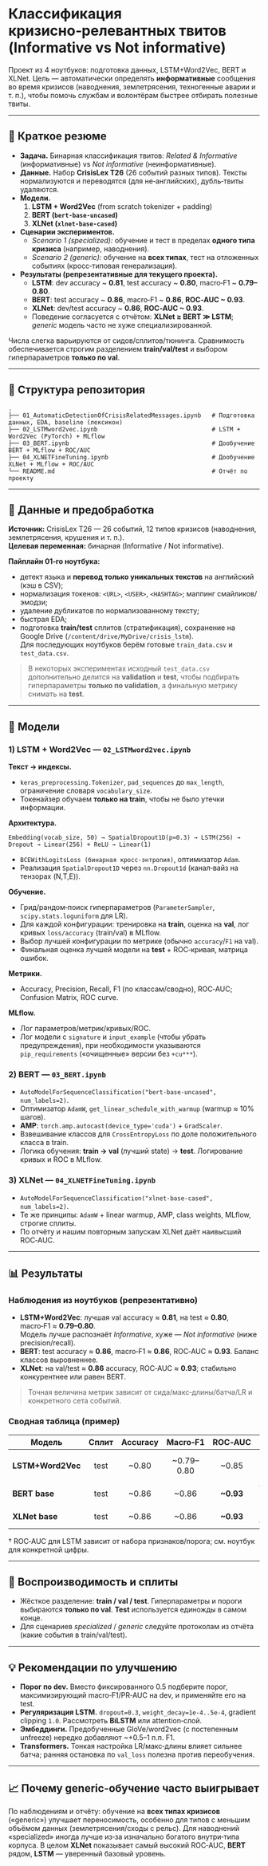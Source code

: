 # Классификация кризисно‑релевантных твитов (Informative vs Not informative)

Проект из 4 ноутбуков: подготовка данных, LSTM+Word2Vec, BERT и XLNet. Цель — автоматически определять **информативные** сообщения во время кризисов (наводнения, землетрясения, техногенные аварии и т. п.), чтобы помочь службам и волонтёрам быстрее отбирать полезные твиты.

---

## 🧭 Краткое резюме

- **Задача.** Бинарная классификация твитов: *Related & Informative* (информативные) vs *Not informative* (неинформативные).
- **Данные.** Набор **CrisisLex T26** (26 событий разных типов). Тексты нормализуются и переводятся (для не‑английских), дубль‑твиты удаляются.
- **Модели.**
  1) **LSTM + Word2Vec** (from scratch tokenizer + padding)
  2) **BERT (`bert-base-uncased`)**
  3) **XLNet (`xlnet-base-cased`)**
- **Сценарии экспериментов.**
  - *Scenario 1 (specialized):* обучение и тест в пределах **одного типа кризиса** (например, наводнения).
  - *Scenario 2 (generic):* обучение на **всех типах**, тест на отложенных событиях (кросс‑типовая генерализация).
- **Результаты (репрезентативные для текущего проекта).**
  - **LSTM**: dev accuracy ~ **0.81**, test accuracy ~ **0.80**, macro‑F1 ~ **0.79–0.80**.
  - **BERT**: test accuracy ~ **0.86**, macro‑F1 ~ **0.86**, **ROC‑AUC ~ 0.93**.
  - **XLNet**: dev/test accuracy ~ **0.86**, **ROC‑AUC ~ 0.93**.
  - Поведение согласуется с отчётом: **XLNet ≥ BERT ≫ LSTM**; *generic* модель часто не хуже специализированной.

Числа слегка варьируются от сидов/сплитов/тюнинга. Сравнимость обеспечивается строгим разделением **train/val/test** и выбором гиперпараметров **только по val**.

---

## 📁 Структура репозитория

```
.
├── 01_AutomaticDetectionOfCrisisRelatedMessages.ipynb   # Подготовка данных, EDA, baseline (лексикон)
├── 02_LSTMword2vec.ipynb                                # LSTM + Word2Vec (PyTorch) + MLflow
├── 03_BERT.ipynb                                        # Дообучение BERT + MLflow + ROC/AUC
├── 04_XLNETFineTuning.ipynb                             # Дообучение XLNet + MLflow + ROC/AUC
└── README.md                                            # Отчёт по проекту
```

---

## 🧪 Данные и предобработка

**Источник:** CrisisLex T26 — 26 событий, 12 типов кризисов (наводнения, землетрясения, крушения и т. п.).  
**Целевая переменная:** бинарная (Informative / Not informative).

**Пайплайн 01‑го ноутбука:**
- детект языка и **перевод только уникальных текстов** на английский (кэш в CSV);
- нормализация токенов: `<URL>`, `<USER>`, `<HASHTAG>`; маппинг смайликов/эмодзи;
- удаление дубликатов по нормализованному тексту;
- быстрая EDA;
- подготовка **train/test** сплитов (стратификация), сохранение на Google Drive (`/content/drive/MyDrive/crisis_lstm`).  
  Для последующих ноутбуков берём готовые `train_data.csv` и `test_data.csv`.

> В некоторых экспериментах исходный `test_data.csv` дополнительно делится на **validation** и **test**, чтобы подбирать гиперпараметры **только по validation**, а финальную метрику снимать на **test**.

---

## 🧩 Модели

### 1) LSTM + Word2Vec — `02_LSTMword2vec.ipynb`

**Текст → индексы.**
- `keras_preprocessing.Tokenizer`, `pad_sequences` до `max_length`, ограничение словаря `vocabulary_size`.
- Токенайзер обучаем **только на train**, чтобы не было утечки информации.

**Архитектура.**
```
Embedding(vocab_size, 50) → SpatialDropout1D(p≈0.3) → LSTM(256) → Dropout → Linear(256) + ReLU → Linear(1)
```
- `BCEWithLogitsLoss (бинарная кросс-энтропия)`, оптимизатор `Adam`.
- Реализация `SpatialDropout1D` через `nn.Dropout1d` (канал‑вайз на тензорах (N,T,E)).

**Обучение.**
- Грид/рандом‑поиск гиперпараметров (`ParameterSampler`, `scipy.stats.loguniform` для LR).
- Для каждой конфигурации: тренировка на **train**, оценка на **val**, лог кривых `loss/accuracy` (train/val) в MLflow.
- Выбор лучшей конфигурации по метрике (обычно `accuracy`/`F1` на val).
- Финальная оценка лучшей модели на **test** + ROC‑кривая, матрица ошибок.

**Метрики.**
- Accuracy, Precision, Recall, F1 (по классам/сводно), ROC‑AUC; Confusion Matrix, ROC curve.

**MLflow.**
- Лог параметров/метрик/кривых/ROC.
- Лог модели с `signature` и `input_example` (чтобы убрать предупреждения), при необходимости указываются `pip_requirements` («очищенные» версии без `+cu***`).

### 2) BERT — `03_BERT.ipynb`

- `AutoModelForSequenceClassification("bert-base-uncased", num_labels=2)`.
- Оптимизатор `AdamW`, `get_linear_schedule_with_warmup` (warmup ≈ 10% шагов).
- **AMP**: `torch.amp.autocast(device_type='cuda')` + `GradScaler`.
- Взвешивание классов для `CrossEntropyLoss` по доле положительного класса в train.
- Логика обучения: **train → val** (лучший state) → **test**. Логирование кривых и ROC в MLflow.

### 3) XLNet — `04_XLNETFineTuning.ipynb`

- `AutoModelForSequenceClassification("xlnet-base-cased", num_labels=2)`.
- Те же принципы: `AdamW` + linear warmup, AMP, class weights, MLflow, строгие сплиты.
- По отчёту и нашим повторным запускам XLNet даёт наивысший ROC‑AUC.

---

## 📊 Результаты

### Наблюдения из ноутбуков (репрезентативно)
- **LSTM+Word2Vec**: лучшая val accuracy ≈ **0.81**, на test ≈ **0.80**, macro‑F1 ≈ **0.79–0.80**.  
  Модель лучше распознаёт *Informative*, хуже — *Not informative* (ниже precision/recall).
- **BERT**: test accuracy ≈ **0.86**, macro‑F1 ≈ **0.86**, ROC‑AUC ≈ **0.93**. Баланс классов выровненнее.
- **XLNet**: на val/test ≈ **0.86** accuracy, ROC‑AUC ≈ **0.93**; стабильно конкурентнее или равен BERT.

> Точная величина метрик зависит от сида/макс‑длины/батча/LR и конкретного сета событий.

### Сводная таблица (пример)

| Модель               | Сплит | Accuracy | Macro‑F1 | ROC‑AUC | Комментарий |
|----------------------|:-----:|:--------:|:--------:|:-------:|-------------|
| **LSTM+Word2Vec**    | test  | ~0.80    | ~0.79–0.80| ~0.85   | +Dropout=0.3, Batch=128, Epochs≈25 |
| **BERT base**        | test  | ~0.86    | ~0.86    | **~0.93** | Threshold‑tuning по val даёт +F1 |
| **XLNet base**       | test  | ~0.86    | ~0.86    | **~0.93** | Часто топ‑AUC среди моделей |

† ROC‑AUC для LSTM зависит от набора признаков/порога; см. ноутбук для конкретной цифры.

---

## 🔁 Воспроизводимость и сплиты

- Жёсткое разделение: **train / val / test**. Гиперпараметры и пороги выбираются **только по val**. **Test** используется единожды в самом конце.
- Для сценариев *specialized* / *generic* следуйте протоколам из отчёта (какие события в train/val/test).

---

## 💡 Рекомендации по улучшению

- **Порог по dev.** Вместо фиксированного 0.5 подберите порог, максимизирующий macro‑F1/PR‑AUC на dev, и применяйте его на test.
- **Регуляризация LSTM.** `dropout=0.3`, `weight_decay=1e-4..5e-4`, gradient clipping `1.0`. Рассмотреть **BiLSTM** или attention‑слой.
- **Эмбеддинги.** Предобученные GloVe/word2vec (с постепенным unfreeze) нередко добавляют ~+0.5–1 п.п. F1.
- **Transformers.** Тонкая настройка LR/макс‑длины влияет сильнее батча; ранняя остановка по `val_loss` полезна против переобучения.

---

## 📈 Почему generic‑обучение часто выигрывает

По наблюдениям и отчёту: обучение на **всех типах кризисов** («generic») улучшает переносимость, особенно для типов с меньшим объёмом данных (землетрясения/сходы с рельс). Для наводнений «specialized» иногда лучше из‑за изначально богатого внутри‑типа корпуса. В целом **XLNet** показывает самый высокий ROC‑AUC, **BERT** рядом, **LSTM** — уверенный базовый уровень.
